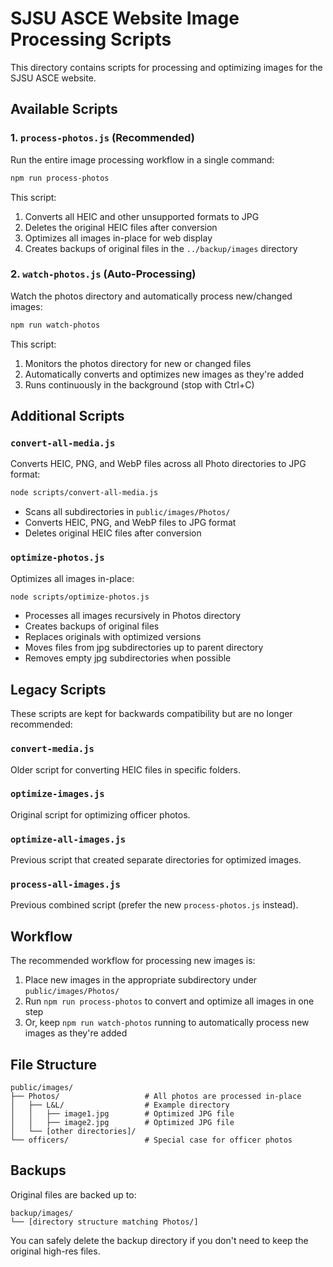 # SJSU ASCE Website Image Processing Scripts

This directory contains scripts for processing and optimizing images for the SJSU ASCE website.

## Available Scripts

### 1. `process-photos.js` (Recommended)

Run the entire image processing workflow in a single command:

```bash
npm run process-photos
```

This script:
1. Converts all HEIC and other unsupported formats to JPG
2. Deletes the original HEIC files after conversion
3. Optimizes all images in-place for web display
4. Creates backups of original files in the `../backup/images` directory

### 2. `watch-photos.js` (Auto-Processing)

Watch the photos directory and automatically process new/changed images:

```bash
npm run watch-photos
```

This script:
1. Monitors the photos directory for new or changed files
2. Automatically converts and optimizes new images as they're added
3. Runs continuously in the background (stop with Ctrl+C)

## Additional Scripts

### `convert-all-media.js`

Converts HEIC, PNG, and WebP files across all Photo directories to JPG format:

```bash
node scripts/convert-all-media.js
```

- Scans all subdirectories in `public/images/Photos/`
- Converts HEIC, PNG, and WebP files to JPG format
- Deletes original HEIC files after conversion

### `optimize-photos.js`

Optimizes all images in-place:

```bash
node scripts/optimize-photos.js
```

- Processes all images recursively in Photos directory
- Creates backups of original files
- Replaces originals with optimized versions
- Moves files from jpg subdirectories up to parent directory
- Removes empty jpg subdirectories when possible

## Legacy Scripts

These scripts are kept for backwards compatibility but are no longer recommended:

### `convert-media.js`

Older script for converting HEIC files in specific folders.

### `optimize-images.js`

Original script for optimizing officer photos.

### `optimize-all-images.js`

Previous script that created separate directories for optimized images.

### `process-all-images.js`

Previous combined script (prefer the new `process-photos.js` instead).

## Workflow

The recommended workflow for processing new images is:

1. Place new images in the appropriate subdirectory under `public/images/Photos/`
2. Run `npm run process-photos` to convert and optimize all images in one step
3. Or, keep `npm run watch-photos` running to automatically process new images as they're added

## File Structure

```
public/images/
├── Photos/                   # All photos are processed in-place
│   ├── L&L/                  # Example directory
│   │   ├── image1.jpg        # Optimized JPG file
│   │   ├── image2.jpg        # Optimized JPG file
│   └── [other directories]/
└── officers/                 # Special case for officer photos
```

## Backups

Original files are backed up to:

```
backup/images/
└── [directory structure matching Photos/]
```

You can safely delete the backup directory if you don't need to keep the original high-res files. 